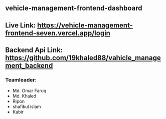 ## vehicle-management-frontend-dashboard

## Live Link: https://vehicle-management-frontend-seven.vercel.app/login

## Backend Api Link: https://github.com/19khaled88/vahicle_management_backend

### Teamleader:
- Md. Omar Faruq
- Md. Khaled
- Ripon
- shafikul islam
- Kabir